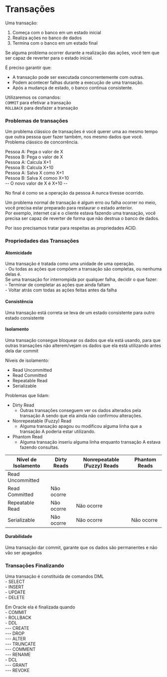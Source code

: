# Transações
Uma transação:  
1) Começa com o banco em um estado inicial  
2) Realiza ações no banco de dados  
3) Termina com o banco em um estado final  

Se alguma problema ocorrer durante a realização das ações, você tem que ser capaz de reverter para o estado inicial.  

É preciso garantir que:  
* A transação pode ser executada concorrentemente com outras.  
* Podem acontecer falhas durante a execução de uma transação.  
* Após a mudança de estado, o banco continua consistente.  

Utilizaremos os comandos:  
`COMMIT` para efetivar a transação  
`ROLLBACK` para desfazer a transação   

### Problemas de transações
Um problema clássico de transações é você querer uma ao mesmo tempo que outra pessoa quer fazer também, nos mesmo dados que você.  
Problema clássico de concorrência.  

Pessoa A: Pega o valor de X  
Pessoa B: Pega o valor de X  
Pessoa A: Calcula X+1  
Pessoa B: Calcula X+10  
Pessoa A: Salva X como X+1  
Pessoa B: Salva X comoo X+10  
\-- O novo valor de X é X+10 --   

No final é como se a operação da pessoa A nunca tivesse ocorrido.

Um problema normal de transação é algum erro ou falha ocorrer no meio, você precisa estar preparado para restaurar o estado anterior.  
Por exemplo, internet cai e o cliente estava fazendo uma transação, você precisa ser capaz de reverter de forma que não destrua o banco de dados.  

Por isso precisamos tratar para respeitas as propriedades ACID.  

### Propriedades das Transações

#### Atomicidade  
Uma transação é tratada como uma unidade de uma operação.  
\- Ou todas as ações que compõem a transação são completas, ou nenhuma delas é.  
Se uma transação for interrompida por qualquer falha, decidir o que fazer:  
\- Terminar de completar as ações que ainda faltam  
\- Voltar atrás com todas as ações feitas antes da falha  

#### Consistência
Uma transação está correta se leva de um estado consistente para outro estado consistente

#### Isolamento
Uma transação consegue bloquear os dados que ela está usando, para que outras transações não alterem/vejam os dados que ela está utilizando antes dela dar commit  

Níveis de isolamento:  
* Read Uncommitted
* Read Committed
* Repeatable Read
* Serializable

Problemas que lidam:  
* Dirty Read  
  * Outras transações conseguem ver os dados alterados pela transação A sendo que ela ainda não confirmou alterações.  
* Nonrepeatable (Fuzzy) Read  
  * Alguma transação apagou ou modificou alguma linha que a transação A poderia estar utilizando.  
* Phantom Read  
  * Alguma transação inseriu alguma linha enquanto transação A estava fazendo consultas.    

| Nível de Isolamento | Dirty Reads | Nonrepeatable (Fuzzy) Reads | Phantom Reads |
| ------------------- | ----------- | --------------------------- | ------------- |
| Read Uncommitted    |             |                             |               |
| Read Committed      | Não ocorre  |                             |               |
| Repeatable Read     | Não ocorre  | Não ocorre                  |               |
| Serializable        | Não ocorre  | Não ocorre                  | Não ocorre    |

#### Durabilidade
Uma transação dar commit, garante que os dados são permanentes e não vão ser apagados  

### Transações Finalizando
Uma transação é constituida de comandos DML  
\- SELECT  
\- INSERT  
\- UPDATE  
\- DELETE  

Em Oracle ela é finalizada quando  
\- COMMIT  
\- ROLLBACK  
\- DDL  
\--- CREATE  
\--- DROP  
\--- ALTER  
\--- TRUNCATE  
\--- COMMENT  
\--- RENAME  
\- DCL  
\--- GRANT  
\--- REVOKE  
